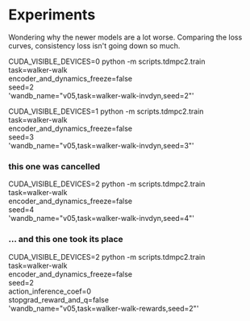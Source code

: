 # Experiments

Wondering why the newer models are a lot worse. Comparing the loss curves, consistency loss isn't going down so much.

CUDA_VISIBLE_DEVICES=0 python -m scripts.tdmpc2.train \
    task=walker-walk \
    encoder_and_dynamics_freeze=false \
		seed=2 \
    'wandb_name="v05,task=walker-walk-invdyn,seed=2"'

CUDA_VISIBLE_DEVICES=1 python -m scripts.tdmpc2.train \
    task=walker-walk \
    encoder_and_dynamics_freeze=false \
		seed=3 \
    'wandb_name="v05,task=walker-walk-invdyn,seed=3"'

### this one was cancelled
CUDA_VISIBLE_DEVICES=2 python -m scripts.tdmpc2.train \
    task=walker-walk \
    encoder_and_dynamics_freeze=false \
		seed=4 \
    'wandb_name="v05,task=walker-walk-invdyn,seed=4"'

### ... and this one took its place
CUDA_VISIBLE_DEVICES=2 python -m scripts.tdmpc2.train \
    task=walker-walk \
    encoder_and_dynamics_freeze=false \
		seed=2 \
    action_inference_coef=0 \
    stopgrad_reward_and_q=false \
    'wandb_name="v05,task=walker-walk-rewards,seed=2"'
